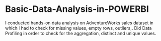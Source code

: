 # Basic-Data-Analysis-in-POWERBI
I conducted hands-on data analysis on AdventureWorks sales dataset in which I had to check for missing values, empty rows, outliers,. Did Data Profiling in order to check for the aggregation, distinct and unique values.
